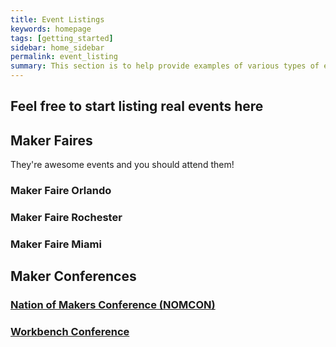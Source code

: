 ```yaml
---
title: Event Listings
keywords: homepage
tags: [getting_started]
sidebar: home_sidebar
permalink: event_listing
summary: This section is to help provide examples of various types of events.
---
```


## Feel free to start listing real events here

## Maker Faires 
They're awesome events and you should attend them!

### Maker Faire Orlando

### Maker Faire Rochester

### Maker Faire Miami



## Maker Conferences


### [Nation of Makers Conference (NOMCON)](https://www.nomcon.org/)

### [Workbench Conference](https://www.workbenchcon.com/)